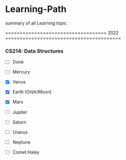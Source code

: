 # Learning-Path
summary of all Learning topic 

=================================== 2022 ========================================
### CS214: Data Structures

- [ ] Done



- [ ] Mercury
- [x] Venus
- [x] Earth (Orbit/Moon)
- [x] Mars
- [ ] Jupiter
- [ ] Saturn
- [ ] Uranus
- [ ] Neptune
- [ ] Comet Haley
